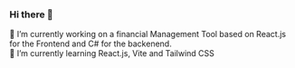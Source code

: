### Hi there 👋

🔭 I’m currently working on a financial Management Tool based on React.js for the Frontend and C# for the backenend.\
🌱 I’m currently learning React.js, Vite and Tailwind CSS
<!--
**Jamates/Jamates** is a ✨ _special_ ✨ repository because its `README.md` (this file) appears on your GitHub profile.

Here are some ideas to get you started:

- 👯 I’m looking to collaborate on ...
- 🤔 I’m looking for help with ...
- 💬 Ask me about ...
- 📫 How to reach me: ...
- 😄 Pronouns: ...
- ⚡ Fun fact: ...
-->
